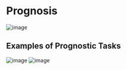 # Prognosis
![image](https://github.com/anjiladhikari/AI-for-medical/assets/21165474/1c8539dd-8c3e-48be-b205-9a943dbcf2e9)
## Examples of Prognostic Tasks
![image](https://github.com/anjiladhikari/AI-for-medical/assets/21165474/2933133f-8783-4286-a3c4-6cfe8bdba709)
![image](https://github.com/anjiladhikari/AI-for-medical/assets/21165474/aff19dab-a710-4299-8820-49fb22a62777)
